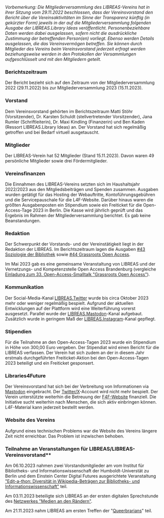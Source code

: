 *Vorbemerkung: Die Mitgliederversammlung des LIBREAS-Vereins hat in
ihrer Sitzung vom 29.11.2022 beschlossen, dass der Vereinsvorstand den
Bericht über die Vereinsaktivitäten im Sinne der Transparenz künftig (in
gekürzter Form) jeweils in der auf die Mitgliederversammlung folgenden
Ausgabe der LIBREAS.Library Ideas veröffentlicht. Personenbeziehbare
Daten werden dabei ausgelassen, sofern nicht die ausdrückliche
Zustimmung der betreffenden Person(en) vorliegt. Ebenso werden Details
ausgelassen, die das Vereinsvermögen betreffen. Sie können durch
Mitglieder des Vereins beim Vereinsvorstand jederzeit erfragt werden
beziehungsweise werden in den Protokollen der Versammlungen
aufgeschlüsselt und mit den Mitgliedern geteilt.*

### Berichtszeitraum

Der Bericht bezieht sich auf den Zeitraum von der Mitgliederversammlung
2022 (29.11.2022) bis zur Mitgliederversammlung 2023 (15.11.2023).

### Vorstand

Dem Vereinsvorstand gehörten im Berichtszeitraum Matti Stöhr
(Vorsitzender), Dr. Karsten Schuldt (stellvertretender Vorsitzender),
Jana Rumler (Schriftleiterin), Dr. Maxi Kindling (Finanzerin) und Ben
Kaden (Ressort LIBREAS.Library Ideas) an. Der Vorstand hat sich
regelmäßig getroffen und bei Bedarf virtuell ausgetauscht.

### Mitglieder

Der LIBREAS-Verein hat 52 Mitglieder (Stand 15.11.2023). Davon waren 49
persönliche Mitglieder sowie drei Fördermitglieder.

### Vereinsfinanzen

Die Einnahmen des LIBREAS-Vereins setzten sich im Haushaltsjahr
2022/2023 aus den Mitgliedsbeiträgen und Spenden zusammen. Ausgaben
wurden getätigt für das Hosting der Webauftritte, Kontoführungsgebühren
und die Servicepauschale für die L4F-Website. Darüber hinaus waren die
größten Ausgabenposten ein Stipendium sowie ein Freiticket für die
Open-Access-Tage 2023 in Berlin. Die Kasse wird jährlich geprüft und das
Ergebnis im Rahmen der Mitgliederversammlung berichtet. Es gab keine
Beanstandungen.

### Redaktion

Der Schwerpunkt der Vorstands- und der Vereinstätigkeit liegt in der
Redaktion der LIBREAS. Im Berichtszeitraum lagen die Ausgaben [\#43
Soziologie der Bibliothek](https://libreas.eu/ausgabe43/inhalt/)
sowie [\#44 Grassroots Open
Access](https://libreas.wordpress.com/2023/05/04/cfp-44-grassroots-open-access/).

Im Mai 2023 gab es eine gemeinsame Veranstaltung von LIBREAS und der
Vernetzungs- und Kompetenzstelle Open Access Brandenburg (vergleiche
[Einladung zum 33. Open-Access-Smalltalk "Grassroots Open
Access"](https://open-access-brandenburg.de/einladung-zum-33-open-access-smalltalk-grass-roots-open-access-gemeinsam-mit-libreas-e-v/)).

### Kommunikation

Der Social-Media-Kanal
[LIBREAS.Twitter](https://twitter.com/libreas) wurde bis circa
Oktober 2023 mehr oder weniger regelmäßig bespielt. Aufgrund der
aktuellen Entwicklungen auf der Plattform wird eine Weiterführung
vorerst ausgesetzt. Parallel wurde der
[LIBREAS.Mastodon](https://openbiblio.social/@libreas)-Kanal
aufgebaut. Zusätzlich wurde in geringem Maß der
[LIBREAS.Instagram](https://www.instagram.com/libreas.libraryideas/)-Kanal
gepflegt.

### Stipendien

Für die Teilnahme an den Open-Access-Tagen 2023 wurde ein Stipendium in
Höhe von 300,00 Euro vergeben. Der Stipendiat wird einen Bericht für die
LIBREAS verfassen. Der Verein hat sich zudem an der in diesem Jahr
erstmals durchgeführten Freiticket-Aktion bei den Open-Access-Tagen 2023
beteiligt und ein Freiticket gesponsert.

### Libraries4Future

Der Vereinsvorstand hat sich bei der Verbreitung von Informationen via
[Mastodon](https://climatejustice.global/@libraries4future)
eingebracht. Der
[Twitter/X](https://twitter.com/Libraries4F)-Account wird nicht
mehr bespielt. Der Verein unterstützte weiterhin die Betreuung der
[F4F-Website](https://libraries4future.org/) finanziell. Die
Initiative sucht weiterhin nach Menschen, die sich aktiv einbringen
können. L4F-Material kann jederzeit bestellt werden.

### Website des Vereins

Aufgrund eines technischen Problems war die Website des Vereins längere
Zeit nicht erreichbar. Das Problem ist inzwischen behoben.

### Teilnahme an Veranstaltungen für LIBREAS/LIBREAS-Vereinsvorstand**

Am 06.10.2023 nahmen zwei Vorstandsmitglieder am vom Institut für
Bibliotheks- und Informationswissenschaft der Humboldt-Universtät zu
Berlin und dem Einstein Center Digital Futures ausgerichtete
Veranstaltung ["Edit-a-thon: Diversität in Wikipedia-Beträgen zur
Bibliotheks- und
Informationswissenschaft"](https://www.digital-future.berlin/aktuelles/aktuelles-im-detail/news/recap-edit-a-thon-fuer-mehr-diversitaet-in-der-wikipedia1/?tx_news_pi1%5Bcontroller%5D=News&tx_news_pi1%5Baction%5D=detail&cHash=0b82716e054f4337bb13e5e04b7ce765)
teil.

Am 03.11.2023 beteiligte sich LIBREAS an der ersten digitalen
Sprechstunde des [Netzwerkes "Medien an den
Rändern"](https://www.bib-info.de/berufspraxis/medien-an-den-raendern).

Am 21.11.2023 nahm LIBREAS am ersten Treffen der
"[Queerbrarians](https://chaos.social/@fuzzyleapfrog/111362578487652002)"
teil.

